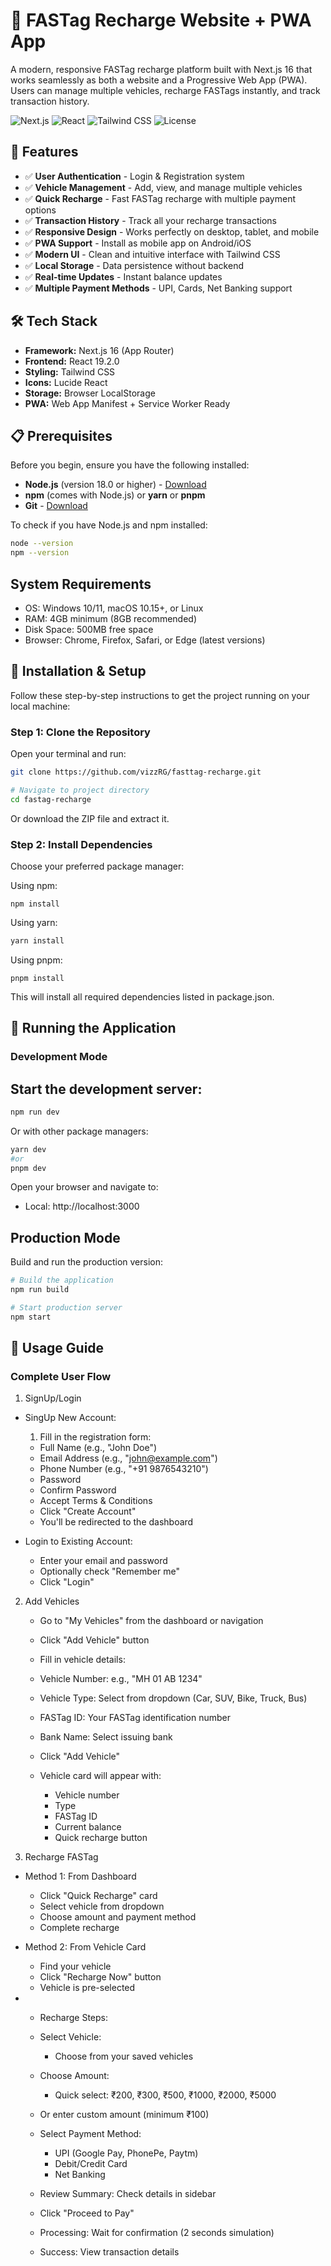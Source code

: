# 🚗 FASTag Recharge Website + PWA App

A modern, responsive FASTag recharge platform built with Next.js 16 that works seamlessly as both a website and a Progressive Web App (PWA). Users can manage multiple vehicles, recharge FASTags instantly, and track transaction history.

![Next.js](https://img.shields.io/badge/Next.js-16.0.0-black)
![React](https://img.shields.io/badge/React-19.2.0-blue)
![Tailwind CSS](https://img.shields.io/badge/Tailwind-4.0.0-38bdf8)
![License](https://img.shields.io/badge/License-MIT-green)

## 🌟 Features

- ✅ **User Authentication** - Login & Registration system
- ✅ **Vehicle Management** - Add, view, and manage multiple vehicles
- ✅ **Quick Recharge** - Fast FASTag recharge with multiple payment options
- ✅ **Transaction History** - Track all your recharge transactions
- ✅ **Responsive Design** - Works perfectly on desktop, tablet, and mobile
- ✅ **PWA Support** - Install as mobile app on Android/iOS
- ✅ **Modern UI** - Clean and intuitive interface with Tailwind CSS
- ✅ **Local Storage** - Data persistence without backend
- ✅ **Real-time Updates** - Instant balance updates
- ✅ **Multiple Payment Methods** - UPI, Cards, Net Banking support

## 🛠️ Tech Stack

- **Framework:** Next.js 16 (App Router)
- **Frontend:** React 19.2.0
- **Styling:** Tailwind CSS
- **Icons:** Lucide React
- **Storage:** Browser LocalStorage
- **PWA:** Web App Manifest + Service Worker Ready

## 📋 Prerequisites

Before you begin, ensure you have the following installed:

- **Node.js** (version 18.0 or higher) - [Download](https://nodejs.org/)
- **npm** (comes with Node.js) or **yarn** or **pnpm**
- **Git** - [Download](https://git-scm.com/)

To check if you have Node.js and npm installed:

```bash
node --version
npm --version
```

## System Requirements

- OS: Windows 10/11, macOS 10.15+, or Linux
- RAM: 4GB minimum (8GB recommended)
- Disk Space: 500MB free space
- Browser: Chrome, Firefox, Safari, or Edge (latest versions)

## 🚀 Installation & Setup

Follow these step-by-step instructions to get the project running on your local machine:

### Step 1: Clone the Repository

Open your terminal and run:

```bash
git clone https://github.com/vizzRG/fasttag-recharge.git

# Navigate to project directory
cd fastag-recharge
```

Or download the ZIP file and extract it.

### Step 2: Install Dependencies

Choose your preferred package manager:

Using npm:

```
npm install
```

Using yarn:

```bash
yarn install
```

Using pnpm:

```
pnpm install
```

This will install all required dependencies listed in package.json.

## 📱 Running the Application

### Development Mode

## Start the development server:

```Bash
npm run dev
```

Or with other package managers:

```Bash
yarn dev
#or
pnpm dev
```

Open your browser and navigate to:

- Local: http://localhost:3000

## Production Mode

Build and run the production version:

```Bash
# Build the application
npm run build

# Start production server
npm start
```

## 🎯 Usage Guide

### Complete User Flow

1. SignUp/Login

- SingUp New Account:

  1. Fill in the registration form:

  - Full Name (e.g., "John Doe")
  - Email Address (e.g., "john@example.com")
  - Phone Number (e.g., "+91 9876543210")
  - Password
  - Confirm Password
  - Accept Terms & Conditions
  - Click "Create Account"
  - You'll be redirected to the dashboard

- Login to Existing Account:

  - Enter your email and password
  - Optionally check "Remember me"
  - Click "Login"

2. Add Vehicles

   - Go to "My Vehicles" from the dashboard or navigation

   - Click "Add Vehicle" button
   - Fill in vehicle details:
   - Vehicle Number: e.g., "MH 01 AB 1234"
   - Vehicle Type: Select from dropdown (Car, SUV, Bike, Truck, Bus)
   - FASTag ID: Your FASTag identification number
   - Bank Name: Select issuing bank
   - Click "Add Vehicle"
   - Vehicle card will appear with:
     - Vehicle number
     - Type
     - FASTag ID
     - Current balance
     - Quick recharge button

3. Recharge FASTag

- Method 1: From Dashboard

  - Click "Quick Recharge" card
  - Select vehicle from dropdown
  - Choose amount and payment method
  - Complete recharge

- Method 2: From Vehicle Card

  - Find your vehicle
  - Click "Recharge Now" button
  - Vehicle is pre-selected

- - Recharge Steps:

  - Select Vehicle:
    - Choose from your saved vehicles
  - Choose Amount:
    - Quick select: ₹200, ₹300, ₹500, ₹1000, ₹2000, ₹5000
  - Or enter custom amount (minimum ₹100)
  - Select Payment Method:
    - UPI (Google Pay, PhonePe, Paytm)
    - Debit/Credit Card
    - Net Banking
  - Review Summary: Check details in sidebar
  - Click "Proceed to Pay"
  - Processing: Wait for confirmation (2 seconds simulation)
  - Success: View transaction details
